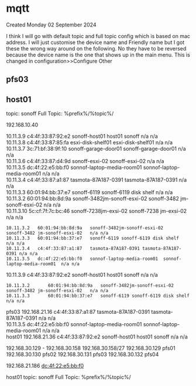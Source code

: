 # mqtt
Created Monday 02 September 2024



I think I will go with default topic and full topic config which is based on mac address. I will just customise the device name and Friendly name but I got these  the wrong way around on the following. No they have to be reversed because the device name is the one that shows up in the main menu. This is changed in configuration>>Configure Other

pfs03
-----

host01
------

topic:       sonoff
Full Topic:  %prefix%/%topic%/

192.168.10.40

10.11.3.9	 c4:4f:33:87:92:e2	sonoff-host01	host01 sonoff	n/a	n/a	 
 	10.11.3.8	 c4:4f:33:87:85:fa	esxi-disk-shelf01	esxi-disk-shelf01	n/a	n/a	  
 	10.11.3.7	 3c:71:bf:38:9f:10	sonoff-garage-door01	sonoff-garage-door01	n/a	n/a	  
 	10.11.3.6	 c4:4f:33:87:d4:9d	sonoff-esxi-02	sonoff-esxi-02	n/a	n/a	 
 	10.11.3.5	 dc:4f:22:e5:bb:f0	sonnof-laptop-media-room01	sonnof-laptop-media-room01	n/a	n/a	 
 	10.11.3.4	 c4:4f:33:87:a1:87	tasmota-87A187-0391	tasmota-87A187-0391	n/a	n/a	 
 	10.11.3.3	 60:01:94:bb:37:e7	sonoff-6119	sonoff-6119 disk shelf	n/a	n/a	 
 	10.11.3.2	 60:01:94:bb:8d:9a	sonoff-3482jm-sonoff-esxi-02	sonoff-3482 jm-sonoff-esxi-02	n/a	n/a	  
 	10.11.3.10 5c:cf:7f:7c:bc:46	sonoff-7238jm-exsi-02	sonoff-7238 jm-exsi-02	n/a	n/a	  

 	10.11.3.2	60:01:94:bb:8d:9a	sonoff-3482jm-sonoff-esxi-02	sonoff-3482 jm-sonoff-esxi-02	n/a	n/a	  
 	10.11.3.3	60:01:94:bb:37:e7	sonoff-6119	sonoff-6119 disk shelf	n/a	n/a	 
 	10.11.3.4	c4:4f:33:87:a1:87	tasmota-87A187-0391	tasmota-87A187-0391	n/a	n/a	 
 	10.11.3.5	dc:4f:22:e5:bb:f0	sonnof-laptop-media-room01	sonnof-laptop-media-room01	n/a	n/a	 
10.11.3.9	c4:4f:33:87:92:e2	sonoff-host01	host01 sonoff	n/a	n/a	 


 	10.11.3.2		60:01:94:bb:8d:9a	sonoff-3482jm-sonoff-esxi-02	sonoff-3482 jm-sonoff-esxi-02	n/a	n/a	  
 	10.11.3.3		60:01:94:bb:37:e7	sonoff-6119	sonoff-6119 disk shelf	n/a	n/a	 
pfs03 	192.168.21.16	c4:4f:33:87:a1:87	tasmota-87A187-0391	tasmota-87A187-0391	n/a	n/a	 
 	10.11.3.5		dc:4f:22:e5:bb:f0	sonnof-laptop-media-room01	sonnof-laptop-media-room01	n/a	n/a	 
host01	192.168.21.36	c4:4f:33:87:92:e2	sonoff-host01	host01 sonoff	n/a	n/a	


192.168.30.129 - 192.168.30.158
192.168.30.158/27
192.168.30.129 pfs01
192.168.30.130 pfs02
192.168.30.131 pfs03
192.168.30.132 pfs04



192.168.21.186	[dc:4f:22:e5:bb:f0](./dc/4f/22/e5/bb/f0.md)


host01
topic:       sonoff
Full Topic:  %prefix%/%topic%/

